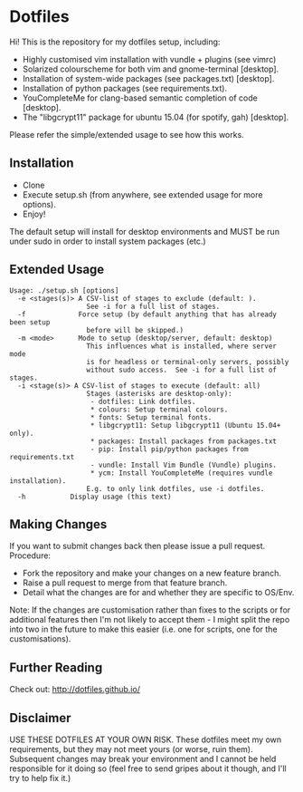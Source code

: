 Dotfiles
========

Hi!  This is the repository for my dotfiles setup, including:

- Highly customised vim installation with vundle + plugins (see vimrc)
- Solarized colourscheme for both vim and gnome-terminal [desktop].
- Installation of system-wide packages (see packages.txt) [desktop].
- Installation of python packages (see requirements.txt).
- YouCompleteMe for clang-based semantic completion of code [desktop].
- The "libgcrypt11" package for ubuntu 15.04 (for spotify, gah) [desktop].

Please refer the simple/extended usage to see how this works.

Installation
------------

- Clone
- Execute setup.sh (from anywhere, see extended usage for more options).
- Enjoy!

The default setup will install for desktop environments and MUST be run under
sudo in order to install system packages (etc.)

Extended Usage
--------------

```
Usage: ./setup.sh [options]
  -e <stages(s)> A CSV-list of stages to exclude (default: ).
                   See -i for a full list of stages.
  -f             Force setup (by default anything that has already been setup
                   before will be skipped.)
  -m <mode>      Mode to setup (desktop/server, default: desktop)
                   This influences what is installed, where server mode
                   is for headless or terminal-only servers, possibly
                   without sudo access.  See -i for a full list of stages.
  -i <stage(s)> A CSV-list of stages to execute (default: all)
                   Stages (asterisks are desktop-only):
                    - dotfiles: Link dotfiles.
                    * colours: Setup terminal colours.
                    * fonts: Setup terminal fonts.
                    * libgcrypt11: Setup libgcrypt11 (Ubuntu 15.04+ only).
                    * packages: Install packages from packages.txt
                    - pip: Install pip/python packages from requirements.txt
                    - vundle: Install Vim Bundle (Vundle) plugins.
                    * ycm: Install YouCompleteMe (requires vundle installation).
                   E.g. to only link dotfiles, use -i dotfiles.
  -h           Display usage (this text)
```

Making Changes
--------------

If you want to submit changes back then please issue a pull request.
Procedure:

- Fork the repository and make your changes on a new feature branch.
- Raise a pull request to merge from that feature branch.
- Detail what the changes are for and whether they are specific to OS/Env.

Note: If the changes are customisation rather than fixes to the scripts or for
additional features then I'm not likely to accept them - I might split the repo
into two in the future to make this easier (i.e. one for scripts, one for the
customisations).

Further Reading
---------------

Check out: http://dotfiles.github.io/

Disclaimer
----------

USE THESE DOTFILES AT YOUR OWN RISK.  These dotfiles meet my own requirements,
but they may not meet yours (or worse, ruin them).  Subsequent changes may break
your environment and I cannot be held responsible for it doing so (feel free to
send gripes about it though, and I'll try to help fix it.)
